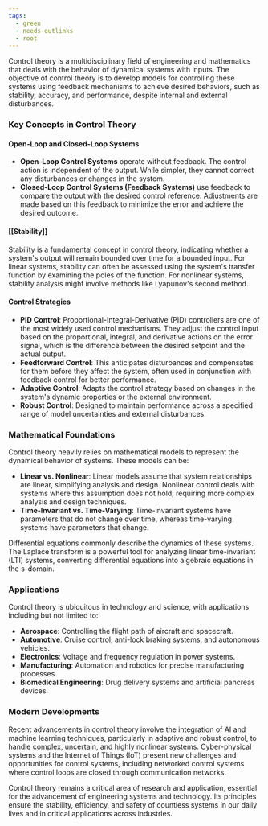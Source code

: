 ```yaml
---
tags:
  - green
  - needs-outlinks
  - root
---
```

Control theory is a multidisciplinary field of engineering and mathematics that deals with the behavior of dynamical systems with inputs. The objective of control theory is to develop models for controlling these systems using feedback mechanisms to achieve desired behaviors, such as stability, accuracy, and performance, despite internal and external disturbances.

### Key Concepts in Control Theory

#### Open-Loop and Closed-Loop Systems

- **Open-Loop Control Systems** operate without feedback. The control action is independent of the output. While simpler, they cannot correct any disturbances or changes in the system.
- **Closed-Loop Control Systems (Feedback Systems)** use feedback to compare the output with the desired control reference. Adjustments are made based on this feedback to minimize the error and achieve the desired outcome.

#### [[Stability]]

Stability is a fundamental concept in control theory, indicating whether a system's output will remain bounded over time for a bounded input. For linear systems, stability can often be assessed using the system's transfer function by examining the poles of the function. For nonlinear systems, stability analysis might involve methods like Lyapunov's second method.

#### Control Strategies

- **PID Control**: Proportional-Integral-Derivative (PID) controllers are one of the most widely used control mechanisms. They adjust the control input based on the proportional, integral, and derivative actions on the error signal, which is the difference between the desired setpoint and the actual output.
- **Feedforward Control**: This anticipates disturbances and compensates for them before they affect the system, often used in conjunction with feedback control for better performance.
- **Adaptive Control**: Adapts the control strategy based on changes in the system's dynamic properties or the external environment.
- **Robust Control**: Designed to maintain performance across a specified range of model uncertainties and external disturbances.

### Mathematical Foundations

Control theory heavily relies on mathematical models to represent the dynamical behavior of systems. These models can be:

- **Linear vs. Nonlinear**: Linear models assume that system relationships are linear, simplifying analysis and design. Nonlinear control deals with systems where this assumption does not hold, requiring more complex analysis and design techniques.
- **Time-Invariant vs. Time-Varying**: Time-invariant systems have parameters that do not change over time, whereas time-varying systems have parameters that change.

Differential equations commonly describe the dynamics of these systems. The Laplace transform is a powerful tool for analyzing linear time-invariant (LTI) systems, converting differential equations into algebraic equations in the s-domain.

### Applications

Control theory is ubiquitous in technology and science, with applications including but not limited to:

- **Aerospace**: Controlling the flight path of aircraft and spacecraft.
- **Automotive**: Cruise control, anti-lock braking systems, and autonomous vehicles.
- **Electronics**: Voltage and frequency regulation in power systems.
- **Manufacturing**: Automation and robotics for precise manufacturing processes.
- **Biomedical Engineering**: Drug delivery systems and artificial pancreas devices.

### Modern Developments

Recent advancements in control theory involve the integration of AI and machine learning techniques, particularly in adaptive and robust control, to handle complex, uncertain, and highly nonlinear systems. Cyber-physical systems and the Internet of Things (IoT) present new challenges and opportunities for control systems, including networked control systems where control loops are closed through communication networks.

Control theory remains a critical area of research and application, essential for the advancement of engineering systems and technology. Its principles ensure the stability, efficiency, and safety of countless systems in our daily lives and in critical applications across industries.